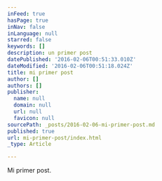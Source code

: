 ```yaml
---
inFeed: true
hasPage: true
inNav: false
inLanguage: null
starred: false
keywords: []
description: un primer post
datePublished: '2016-02-06T00:51:33.010Z'
dateModified: '2016-02-06T00:51:18.024Z'
title: mi primer post
author: []
authors: []
publisher:
  name: null
  domain: null
  url: null
  favicon: null
sourcePath: _posts/2016-02-06-mi-primer-post.md
published: true
url: mi-primer-post/index.html
_type: Article

---
```

Mi primer post.